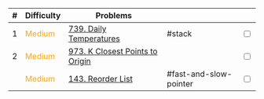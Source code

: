 | #   | Difficulty                                 | Problems                                                                                     |                        |                         |
| --- | ------------------------------------------ | -------------------------------------------------------------------------------------------- | ---------------------- | ----------------------- |
| 1   | <span style="color: orange;">Medium</span> | [739. Daily Temperatures](https://leetcode.com/problems/daily-temperatures/)                 | #stack                 | <input type="checkbox"> |
| 2   | <span style="color: orange;">Medium</span> | [973. K Closest Points to Origin](https://leetcode.com/problems/k-closest-points-to-origin/) |                        | <input type="checkbox"> |
|     | <span style="color: orange;">Medium</span> | [143. Reorder List](https://leetcode.com/problems/reorder-list/)                             | #fast-and-slow-pointer | <input type="checkbox"> |

